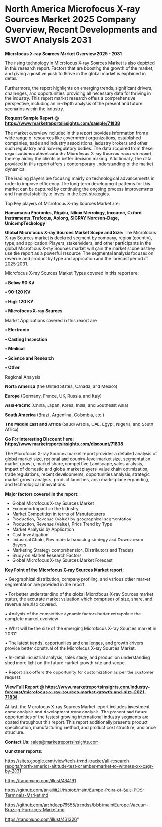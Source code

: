# North America Microfocus X-ray Sources Market 2025 Company Overview, Recent Developments and SWOT Analysis 2031

<Strong> Microfocus X-ray Sources Market Overview 2025 - 2031</strong>

The rising technology in Microfocus X-ray Sources Market is also depicted in this research report. Factors that are boosting the growth of the market, and giving a positive push to thrive in the global market is explained in detail.

Furthermore, the report highlights on emerging trends, significant drivers, challenges, and opportunities, providing all necessary data for thriving in the industry. This report market research offers a comprehensive perspective, including an in-depth analysis of the present and future scenarios within the industry.

<strong>Request Sample Report @ <a href=https://www.marketreportsinsights.com/sample/71838>https://www.marketreportsinsights.com/sample/71838</a></strong>

The market overview included in this report provides information from a wide range of resources like government organizations, established companies, trade and industry associations, industry brokers and other such regulatory and non-regulatory bodies. The data acquired from these organizations authenticate the Microfocus X-ray Sources research report, thereby aiding the clients in better decision making. Additionally, the data provided in this report offers a contemporary understanding of the market dynamics.

The leading players are focusing mainly on technological advancements in order to improve efficiency. The long-term development patterns for this market can be captured by continuing the ongoing process improvements and financial stability to invest in the best strategies.

Top Key players of Microfocus X-ray Sources Market are:

<strong>Hamamatsu Photonics, Rigaku, Nikon Metrology, Incoatec, Oxford Instruments, Trufocus, Aolong, SIGRAY Nordson-Dage, UnicompTechology</strong>

<strong><b>Global Microfocus X-ray Sources Market Scope and Size:</b></strong>
The Microfocus X-ray Sources market is declared segment by company, region (country), type, and application. Players, stakeholders, and other participants in the global Microfocus X-ray Sources market will gain the market scope as they use the report as a powerful resource. The segmental analysis focuses on revenue and product by type and application and the forecast period of 2025-2031.

Microfocus X-ray Sources Market Types covered in this report are:

<strong>• Below 90 KV

• 90-120 KV

• High 120 KV

• Microfocus X-ray Sources</strong>

Market Applications covered in this report are:

<strong>• Electronic

• Casting Inspection

• Medical

• Science and Research

• Other</strong> 

Regional Analysis

<strong>North America</strong> (the United States, Canada, and Mexico)

<strong>Europe</strong> (Germany, France, UK, Russia, and Italy)

<strong>Asia-Pacific</strong> (China, Japan, Korea, India, and Southeast Asia)

<strong>South America</strong> (Brazil, Argentina, Colombia, etc.)

<strong>The Middle East and Africa</strong> (Saudi Arabia, UAE, Egypt, Nigeria, and South Africa)

<strong>Go For Interesting Discount Here: <a href=https://www.marketreportsinsights.com/discount/71838>https://www.marketreportsinsights.com/discount/71838</a></strong>

The Microfocus X-ray Sources market report provides a detailed analysis of global market size, regional and country-level market size, segmentation market growth, market share, competitive Landscape, sales analysis, impact of domestic and global market players, value chain optimization, trade regulations, recent developments, opportunities analysis, strategic market growth analysis, product launches, area marketplace expanding, and technological innovations.

<strong><b>Major factors covered in the report:</b></strong>
<ul>
  <li>Global Microfocus X-ray Sources Market </li>
  <li>Economic Impact on the Industry</li>
  <li>Market Competition in terms of Manufacturers</li>
  <li>Production, Revenue (Value) by geographical segmentation</li>
  <li>Production, Revenue (Value), Price Trend by Type</li>
  <li>Market Analysis by Application</li>
  <li>Cost Investigation</li>
  <li>Industrial Chain, Raw material sourcing strategy and Downstream Buyers</li>
  <li>Marketing Strategy comprehension, Distributors and Traders</li>
  <li>Study on Market Research Factors</li>
  <li>Global Microfocus X-ray Sources Market Forecast</li>
</ul>

<strong><b>Key Point of the Microfocus X-ray Sources Market report:</b></strong>

• Geographical distribution, company profiling, and various other market segmentation are provided in the report.

• For better understanding of the global Microfocus X-ray Sources market status, the accurate market valuation which comprises of size, share, and revenue are also covered.

• Analysis of the competitive dynamic factors better extrapolate the complete market overview

• What will be the size of the emerging Microfocus X-ray Sources market in 2031?

• The latest trends, opportunities and challenges, and growth drivers provide better construal of the Microfocus X-ray Sources Market.

• In-detail industrial analysis, sales study, and production understanding shed more light on the future market growth rate and scope.

• Report also offers the opportunity for customization as per the customer request.

<strong><b>View Full Report @ <a href=https://www.marketreportsinsights.com/industry-forecast/microfocus-x-ray-sources-market-growth-and-size-2021-71838>https://www.marketreportsinsights.com/industry-forecast/microfocus-x-ray-sources-market-growth-and-size-2021-71838</a></b></strong>


At last, the Microfocus X-ray Sources Market report includes investment come analysis and development trend analysis. The present and future opportunities of the fastest growing international industry segments are coated throughout this report. This report additionally presents product specification, manufacturing method, and product cost structure, and price structure.

<strong>Contact Us:</strong>
sales@marketreportsinsights.com

<strong>Our other reports:</strong>

<a href=https://sites.google.com/view/tech-trend-tracker/all-research-reports/north-america-altitude-test-chamber-market-to-witness-xx-cagr-by-2031>https://sites.google.com/view/tech-trend-tracker/all-research-reports/north-america-altitude-test-chamber-market-to-witness-xx-cagr-by-2031</a>

<a href=https://tanomuno.com/illust/464191>https://tanomuno.com/illust/464191</a>

<a href=https://github.com/anjaliiii21/N/blob/main/Europe-Point-of-Sale-POS-Terminals-Market.md>https://github.com/anjaliiii21/N/blob/main/Europe-Point-of-Sale-POS-Terminals-Market.md</a>

<a href=https://github.com/arshdeep76555/trendss/blob/main/Europe-Vacuum-Brazing-Furnaces-Market.md>https://github.com/arshdeep76555/trendss/blob/main/Europe-Vacuum-Brazing-Furnaces-Market.md</a>

<a href=https://tanomuno.com/illust/461326>https://tanomuno.com/illust/461326</a>"
